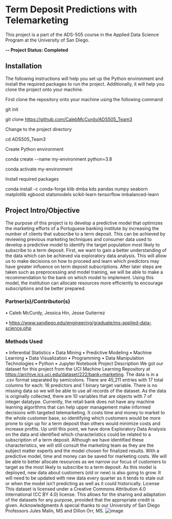 # Term Deposit Predictions with Telemarketing

This project is a part of the ADS-505 course in the Applied Data Science Program at the University of San Diego. 

**-- Project Status: Completed**

## Installation
The following instructions will help you set up the Python environment and install the required packages to run the project. Additionally, it will help you clone the project onto your machine.

First clone the repository onto your machine using the following command

git init

git clone https://github.com/CalebMcCurdy/ADS505_Team3

Change to the project directory

cd ADS505_Team3

Create Python environment

conda create --name my-environment python=3.8

conda activate my-environment

Install required packages

conda install -c conda-forge klib dmba kds pandas numpy seaborn matplotlib xgboost statsmodels scikit-learn tensorflow imbalanced-learn 

## Project Intro/Objective

The purpose of this project is to develop a predictive model that optimizes the marketing efforts of a Portuguese banking institute by increasing the number of clients that subscribe to a term deposit. This can be achieved by reviewing previous marketing techniques and consumer data used to develop a predictive model to identify the target population most likely to subscribe to a term deposit. First, we want to gain a better understanding of the data which can be achieved via exploratory data analysis. This will allow us to make decisions on how to proceed and learn which predictors may have greater influence on term deposit subscriptions. After later steps are taken such as preprocessing and model training, we will be able to make a recommendation to the bank on which model to implement. Using this model, the institution can allocate resources more efficiently to encourage subscriptions and be better prepared. 

### Partner(s)/Contributor(s)  
•	Caleb McCurdy, Jessica Hin, Jesse Gutierrez

•	https://www.sandiego.edu/engineering/graduate/ms-applied-data-science.php 

### Methods Used
•	Inferential Statistics
•	Data Mining 
•	Predictive Modeling 
•	Machine Learning
•	Data Visualization
•	Programming 
•	Data Manipulation
Technologies
•	Python
•	Jupyter Notebook
Project Description
We got our dataset for this project from the UCI Machine Learning Repository at https://archive.ics.uci.edu/dataset/222/bank+marketing. The data is in a .csv format separated by semicolons. There are 45,211 entries with 17 total columns for each: 16 predictors and 1 binary target variable. There is no missing data so we will be able to use all records of the dataset. As the data is originally collected, there are 10 variables that are objects with 7 of integer datatype.
Currently, the retail bank does not have any machine learning algorithms that can help upper management make informed decisions with targeted telemarketing. It costs time and money to market to the whole customer base, so identifying which customers would be more prone to sign up for a term deposit than others would minimize costs and increase profits. Up until this point, we have done Exploratory Data Analysis on the data and identified which characteristics could be related to a subscription of a term deposit. Although we have identified these characteristics, we will still consult the marketing team as they are the subject matter experts and the model chosen for finalized results.
With a predictive model, time and money can be saved for marketing costs. We will be able to better allocate resources as we narrow our focus of customers to target as the most likely to subscribe to a term deposit. As this model is deployed, new data about customers (old or new) is also going to grow. It will need to be updated with new data every quarter as it tends to stale out or when the model isn’t predicting as well as it could historically.
License
This dataset is licensed under a Creative Commons Attribution 4.0 International (CC BY 4.0) license.
This allows for the sharing and adaptation of the datasets for any purpose, provided that the appropriate credit is given.
Acknowledgments
A special thanks to our University of San Diego Professors Jules Malin, MS and Dillon Orr, MS. 
![image](https://github.com/CalebMcCurdy/ADS505_Team3/assets/105075842/466fe21d-ef94-4d8d-9168-f93ff0a0f26c)
